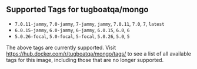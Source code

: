 ## Supported Tags for tugboatqa/mongo

* `7.0.11-jammy`, `7.0-jammy`, `7-jammy`, `jammy`, `7.0.11`, `7.0`, `7`, `latest`
* `6.0.15-jammy`, `6.0-jammy`, `6-jammy`, `6.0.15`, `6.0`, `6`
* `5.0.26-focal`, `5.0-focal`, `5-focal`, `5.0.26`, `5.0`, `5`

The above tags are currently supported. Visit https://hub.docker.com/r/tugboatqa/mongo/tags/ to see a list of all available tags for this image, including those that are no longer supported.
